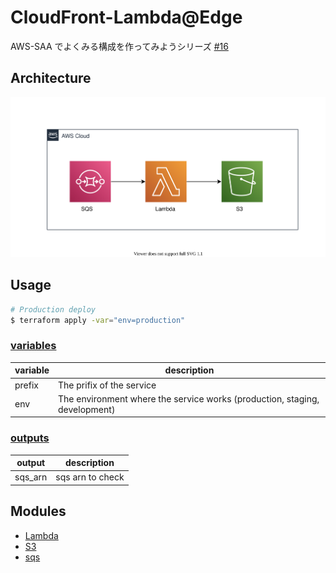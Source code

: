 # CloudFront-Lambda@Edge

AWS-SAA でよくみる構成を作ってみようシリーズ [#16](https://github.com/kokoichi206/cloud-prac/issues/16)

## Architecture

![](./docs/architecture.svg)

## Usage

```sh
# Production deploy
$ terraform apply -var="env=production"
```

### [variables](./variables.tf)

| variable | description                                                                |
| -------- | -------------------------------------------------------------------------- |
| prefix   | The prifix of the service                                                  |
| env      | The environment where the service works (production, staging, development) |

### [outputs](./outputs.tf)

| output  | description      |
| ------- | ---------------- |
| sqs_arn | sqs arn to check |

## Modules

-   [Lambda](./modules/lambda/)
-   [S3](./modules/s3/)
-   [sqs](./modules/sqs/)
